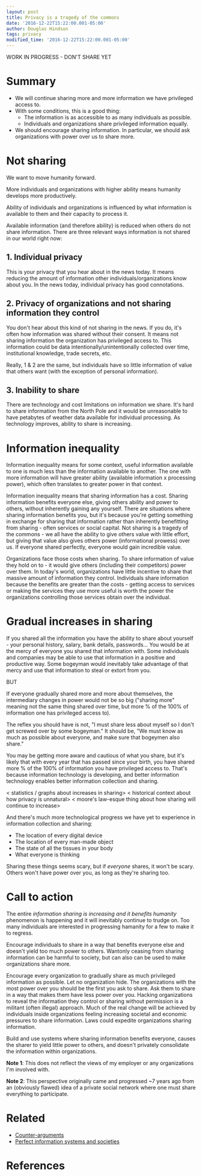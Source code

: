 ```yaml
---
layout: post
title: Privacy is a tragedy of the commons
date: '2016-12-22T15:22:00.001-05:00'
author: Douglas Hindson
tags: privacy
modified_time: '2016-12-22T15:22:00.001-05:00'
---
```


WORK IN PROGRESS - DON'T SHARE YET

# Summary

* We will continue sharing more and more information we have privileged access to.
* With some conditions, this is a good thing:
  * The information is as accessible to as many individuals as possible.
  * Individuals and organizations share privileged information equally.
* We should encourage sharing information. In particular, we should ask organizations with power over us to share more.

# Not sharing

We want to move humanity forward.

More individuals and organizations with higher ability means humanity develops more productively.

Ability of individuals and organizations is influenced by what information is available to them and their capacity to process it.

Available information (and therefore ability) is reduced when others do not share information. There are three relevant ways information is not shared in our world right now:

## 1. Individual privacy

This is your privacy that you hear about in the news today. It means reducing the amount of information other individuals/organizations know about you. In the news today, individual privacy has good connotations.

## 2. Privacy of organizations and not sharing information they control

You don't hear about this kind of not sharing in the news. If you do, it's often how information was shared without their consent. It means not sharing information the organization has privileged access to. This information could be data intentionally/unintentionally collected over time, institutional knowledge, trade secrets, etc.

Really, 1 & 2 are the same, but individuals have so little information of value that others want (with the exception of personal information).

## 3. Inability to share

There are technology and cost limitations on information we share. It's hard to share information from the North Pole and it would be unreasonable to have petabytes of weather data available for individual processing. As technology improves, ability to share is increasing.

# Information inequality

Information inequality means for some context, useful information available to one is much less than the information available to another. The one with more information will have greater ability (available information x processing power), which often translates to greater power in that context.

Information inequality means that sharing information has a cost. Sharing information benefits everyone else, giving others ability and power to others, without inherently gaining any yourself. There are situations where sharing information benefits you, but it's because you're getting something in exchange for sharing that information rather than inherently benefitting from sharing - often services or social capital. Not sharing is a tragedy of the commons - we all have the ability to give others value with little effort, but giving that value also gives others power (informational prowess) over us. If everyone shared perfectly, everyone would gain incredible value.

Organizations face those costs when sharing. To share information of value they hold on to - it would give others (including their competitors) power over them. In today's world, organizations have little incentive to share that massive amount of information they control. Individuals share information because the benefits are greater than the costs - getting access to services or making the services they use more useful is worth the power the organizations controlling those services obtain over the individual.

# Gradual increases in sharing

If you shared all the information you have the ability to share about yourself - your personal history, salary, bank details, passwords... You would be at the mercy of everyone you shared that information with. Some individuals and companies may be able to use that information in a positive and productive way. Some bogeyman would inevitably take advantage of that mercy and use that information to steal or extort from you.

BUT

If everyone gradually shared more and more about themselves, the intermediary changes in power would not be so big ("sharing more" meaning not the same thing shared over time, but more % of the 100% of information one has privileged access to).

The reflex you should have is not, 
"I must share less about myself so I don't get screwed over by some bogeyman." 
It should be, 
"We must know as much as possible about everyone, and make sure that bogeymen also share." 

You may be getting more aware and cautious of what you share, but it's likely that with every year that has passed since your birth, you have shared more % of the 100% of information you have privileged access to. That's because information technology is developing, and better information technology enables better information collection and sharing.

< statistics / graphs about increases in sharing>
< historical context about how privacy is unnatural>
< moore's law-esque thing about how sharing will continue to increase>

And there's much more technological progress we have yet to experience in information collection and sharing:

* The location of every digital device
* The location of every man-made object
* The state of all the tissues in your body
* What everyone is thinking

Sharing these things seems scary, but if *everyone* shares, it won't be scary. Others won't have power over you, as long as they're sharing too.

# Call to action

The entire *information sharing is increasing and it benefits humanity* phenomenon is happening and it will inevitably continue to trudge on. Too many individuals are interested in progressing hamanity for a few to make it to regress.

Encourage individuals to share in a way that benefits everyone else and doesn't yield too much power to others. Wantonly ceasing from sharing information can be harmful to society, but can also can be used to make organizations share more. 

Encourage every organization to gradually share as much privileged information as possible. Let no organization hide. The organizations with the most power over you should be the first you ask to share. Ask them to share in a way that makes them have less power over you. Hacking organizations to reveal the information they control or sharing without permission is a militant (often illegal) approach. Much of the real change will be achieved by individuals inside organizations feeling increasing societal and economic pressures to share information. Laws could expedite organizations sharing information.

Build and use systems where sharing information benefits everyone, causes the sharer to yield little power to others, and doesn't privately consolidate the information within organizations.

**Note 1**: This does not reflect the views of my employer or any organizations I'm involved with.

**Note 2**: This perspective originally came and progressed ~7 years ago from an (obviously flawed) idea of a private social network where one must share everything to participate.

# Related

* [Counter-arguments](http://www.curiousest.com/2016/12/26/counter-arguments-sharing-is-good.html)
* [Perfect information systems and societies](http://www.curiousest.com/2016/12/26/perfect-information-systems-and-societies.html)

# References

